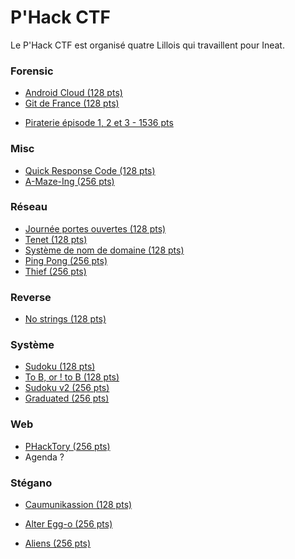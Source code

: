 # P'Hack CTF

Le P'Hack CTF est organisé quatre Lillois qui travaillent pour Ineat.

### Forensic

- [Android Cloud (128 pts)](./forensic/android.md)
- [Git de France (128 pts)](./forensic/git.md)

* [Piraterie épisode 1, 2 et 3 - 1536 pts](./forensic/piraterie.md)

### Misc

* [Quick Response Code (128 pts)](./misc/qrcode.md)
* [A-Maze-Ing (256 pts)](./misc/amazing.md)

### Réseau

- [Journée portes ouvertes (128 pts)](./reseau/portes-ouvertes.md)
- [Tenet (128 pts)](./reseau/tenet.md)
- [Système de nom de domaine (128 pts)](./reseau/nom-domaine.md)
- [Ping Pong (256 pts)](./reseau/ping-pong.md)
- [Thief (256 pts)](./reseau/thief.md)

### Reverse

- [No strings (128 pts)](./reverse/nostrings.md)

### Système

- [Sudoku (128 pts)](./systeme/sudoku.md)
- [ To B, or ! to B (128 pts)](./systeme/to-be-or-not.md)
- [Sudoku v2 (256 pts)](./systeme/sudoku-v2.md)
- [Graduated (256 pts)](./systeme/graduated.md)

### Web

- [PHackTory (256 pts)](./web/phactory.md)
- Agenda ?

### Stégano

- [Caumunikassion (128 pts)](./stegano/caumunikassion.md)
- [Alter Egg-o (256 pts)](./stegano/alter_egg-o.md)

- [Aliens (256 pts)](./stegano/aliens.md)
